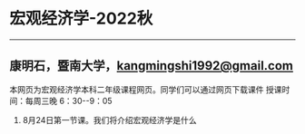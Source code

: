 # 宏观经济学-2022秋
---
康明石，暨南大学，kangmingshi1992@gmail.com
---
本网页为宏观经济学本科二年级课程网页。同学们可以通过网页下载课件
授课时间：每周三晚 6：30--9：05


1. 8月24日第一节课。我们将介绍宏观经济学是什么
